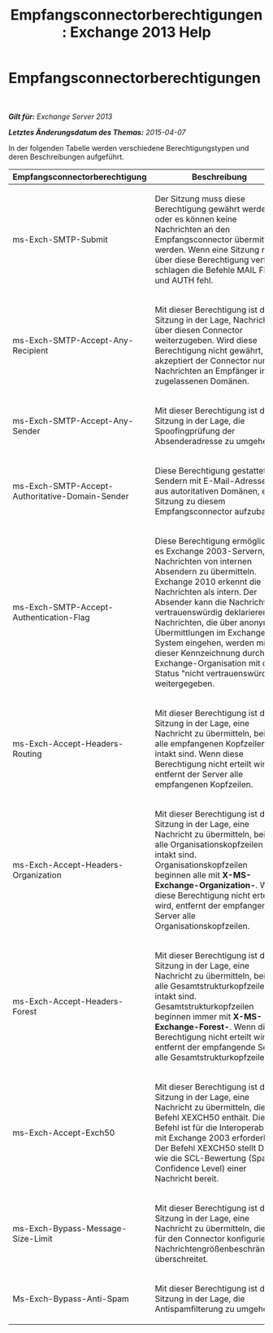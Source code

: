 ﻿---
title: 'Empfangsconnectorberechtigungen: Exchange 2013 Help'
TOCTitle: Empfangsconnectorberechtigungen
ms:assetid: 31af7139-6823-411b-81b3-e42edd83ee6c
ms:mtpsurl: https://technet.microsoft.com/de-de/library/JJ673053(v=EXCHG.150)
ms:contentKeyID: 50475279
ms.date: 04/24/2018
mtps_version: v=EXCHG.150
ms.translationtype: HT
---

# Empfangsconnectorberechtigungen

 

_**Gilt für:** Exchange Server 2013_

_**Letztes Änderungsdatum des Themas:** 2015-04-07_

In der folgenden Tabelle werden verschiedene Berechtigungstypen und deren Beschreibungen aufgeführt.


<table>
<colgroup>
<col style="width: 50%" />
<col style="width: 50%" />
</colgroup>
<thead>
<tr class="header">
<th>Empfangsconnectorberechtigung</th>
<th>Beschreibung</th>
</tr>
</thead>
<tbody>
<tr class="odd">
<td><p>ms-Exch-SMTP-Submit</p></td>
<td><p>Der Sitzung muss diese Berechtigung gewährt werden, oder es können keine Nachrichten an den Empfangsconnector übermittelt werden. Wenn eine Sitzung nicht über diese Berechtigung verfügt, schlagen die Befehle MAIL FROM und AUTH fehl.</p></td>
</tr>
<tr class="even">
<td><p>ms-Exch-SMTP-Accept-Any-Recipient</p></td>
<td><p>Mit dieser Berechtigung ist die Sitzung in der Lage, Nachrichten über diesen Connector weiterzugeben. Wird diese Berechtigung nicht gewährt, akzeptiert der Connector nur Nachrichten an Empfänger in zugelassenen Domänen.</p></td>
</tr>
<tr class="odd">
<td><p>ms-Exch-SMTP-Accept-Any-Sender</p></td>
<td><p>Mit dieser Berechtigung ist die Sitzung in der Lage, die Spoofingprüfung der Absenderadresse zu umgehen.</p></td>
</tr>
<tr class="even">
<td><p>ms-Exch-SMTP-Accept-Authoritative-Domain-Sender</p></td>
<td><p>Diese Berechtigung gestattet Sendern mit E-Mail-Adressen aus autoritativen Domänen, eine Sitzung zu diesem Empfangsconnector aufzubauen.</p></td>
</tr>
<tr class="odd">
<td><p>ms-Exch-SMTP-Accept-Authentication-Flag</p></td>
<td><p>Diese Berechtigung ermöglicht es Exchange 2003-Servern, Nachrichten von internen Absendern zu übermitteln. Exchange 2010 erkennt die Nachrichten als intern. Der Absender kann die Nachricht als vertrauenswürdig deklarieren. Nachrichten, die über anonyme Übermittlungen im Exchange-System eingehen, werden mit dieser Kennzeichnung durch die Exchange-Organisation mit dem Status &quot;nicht vertrauenswürdig&quot; weitergegeben.</p></td>
</tr>
<tr class="even">
<td><p>ms-Exch-Accept-Headers-Routing</p></td>
<td><p>Mit dieser Berechtigung ist die Sitzung in der Lage, eine Nachricht zu übermitteln, bei der alle empfangenen Kopfzeilen intakt sind. Wenn diese Berechtigung nicht erteilt wird, entfernt der Server alle empfangenen Kopfzeilen.</p></td>
</tr>
<tr class="odd">
<td><p>ms-Exch-Accept-Headers-Organization</p></td>
<td><p>Mit dieser Berechtigung ist die Sitzung in der Lage, eine Nachricht zu übermitteln, bei der alle Organisationskopfzeilen intakt sind. Organisationskopfzeilen beginnen alle mit <strong>X-MS-Exchange-Organization-</strong>. Wenn diese Berechtigung nicht erteilt wird, entfernt der empfangende Server alle Organisationskopfzeilen.</p></td>
</tr>
<tr class="even">
<td><p>ms-Exch-Accept-Headers-Forest</p></td>
<td><p>Mit dieser Berechtigung ist die Sitzung in der Lage, eine Nachricht zu übermitteln, bei der alle Gesamtstrukturkopfzeilen intakt sind. Gesamtstrukturkopfzeilen beginnen immer mit <strong>X-MS-Exchange-Forest-</strong>. Wenn diese Berechtigung nicht erteilt wird, entfernt der empfangende Server alle Gesamtstrukturkopfzeilen.</p></td>
</tr>
<tr class="odd">
<td><p>ms-Exch-Accept-Exch50</p></td>
<td><p>Mit dieser Berechtigung ist die Sitzung in der Lage, eine Nachricht zu übermitteln, die den Befehl XEXCH50 enthält. Dieser Befehl ist für die Interoperabilität mit Exchange 2003 erforderlich. Der Befehl XEXCH50 stellt Daten wie die SCL-Bewertung (Spam Confidence Level) einer Nachricht bereit.</p></td>
</tr>
<tr class="even">
<td><p>ms-Exch-Bypass-Message-Size-Limit</p></td>
<td><p>Mit dieser Berechtigung ist die Sitzung in der Lage, eine Nachricht zu übermitteln, die die für den Connector konfigurierte Nachrichtengrößenbeschränkung überschreitet.</p></td>
</tr>
<tr class="odd">
<td><p>Ms-Exch-Bypass-Anti-Spam</p></td>
<td><p>Mit dieser Berechtigung ist die Sitzung in der Lage, die Antispamfilterung zu umgehen.</p></td>
</tr>
</tbody>
</table>

